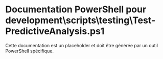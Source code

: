 # Documentation PowerShell pour development\scripts\testing\Test-PredictiveAnalysis.ps1

Cette documentation est un placeholder et doit être générée par un outil PowerShell spécifique.
